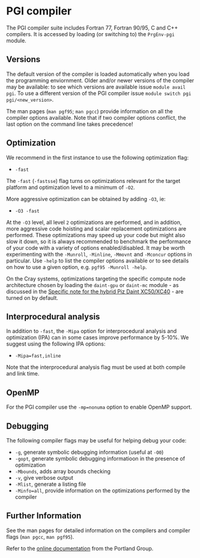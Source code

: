 # PGI compiler

The PGI compiler suite includes Fortran 77, Fortran 90/95, C and C++ compilers. It is accessed by loading (or switching to) the `PrgEnv-pgi` module.

## Versions

The default version of the compiler is loaded automatically when you load the programming enviornment. Older and/or newer versions of the compiler may be available: to see which versions are available issue `module avail pgi`. To use a different version of the PGI compiler issue `module switch pgi pgi/<new_version>`.

The man pages (`man pgf95`; `man pgcc`) provide information on all the compiler options available. Note that if two compiler options conflict, the last option on the command line takes precedence!

## Optimization

We recommend in the first instance to use the following optimization flag:

* `-fast`

The `-fast` (`-fastsse`) flag turns on optimizations relevant for the target platform and optimization level to a minimum of `-O2`.

More aggressive optimization can be obtained by adding `-O3`, ie:

* `-O3 -fast`

At the `-O3` level, all level `2` optimizations are performed, and in addition, more aggressive code hoisting and scalar replacement optimizations are performed. These optimizations may speed up your code but might also slow it down, so it is always recommended to benchmark the performance of your code with a variety of options enabled/disabled. It may be worth experimenting with the `-Munroll`, `-Minline`, `-Mmovnt` and `-Mconcur` options in particular. Use `-help` to list the compiler options available or to see details on how to use a given option, e.g. `pgf95 -Munroll -help`.

On the Cray systems, optimizations targeting the specific compute node architecture chosen by loading the `daint-gpu` or `daint-mc` module - as discussed in the [Specific note for the hybrid Piz Daint XC50/XC40](../../compiling_your_code/#specific-note-for-the-hybrid-piz-daint-xc50-xc40) - are turned on by default.

## Interprocedural analysis

In addition to `-fast`, the `-Mipa` option for interprocedural analysis and optimization (IPA) can in some cases improve performance by 5-10%. We suggest using the following IPA options:

* `-Mipa=fast,inline`

Note that the interprocedural analysis flag must be used at both compile and link time.

## OpenMP

For the PGI compiler use the `-mp=nonuma` option to enable OpenMP support.

## Debugging

The following compiler flags may be useful for helping debug your code:

* `-g`, generate symbolic debugging information (useful at `-O0`)
* `-gopt`, generate symbolic debugging informatioon in the presence of optimization
* `-Mbounds`, adds array bounds checking
* `-v`, give verbose output
* `-Mlist`, generate a listing file
* `-Minfo=all`, provide information on the optimizations performed by the compiler

## Further Information

See the man pages for detailed information on the compilers and compiler flags (`man pgcc`, `man pgf95`).

Refer to the [online documentation](http://www.pgroup.com/resources/docs.php) from the Portland Group.
